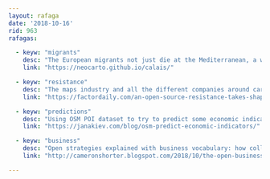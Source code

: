 ```yaml
---
layout: rafaga
date: '2018-10-16'
rid: 963
rafagas:

  - keyw: "migrants"
    desc: "The European migrants not just die at the Mediterranean, a website that gathers names, date, and location of all deaths at Calais and surroundings"
    link: "https://neocarto.github.io/calais/"

  - keyw: "resistance"
    desc: "The maps industry and all the different companies around cartography are confronted by the volunteers' community that collaborates to generate Open Data"
    link: "https://factordaily.com/an-open-source-resistance-takes-shape-as-tech-giants-race-to-map-the-world/"

  - keyw: "predictions"
    desc: "Using OSM POI dataset to try to predict some economic indicators trying to find a correlation between the main index, scripts available at Github"
    link: "https://janakiev.com/blog/osm-predict-economic-indicators/"

  - keyw: "business"
    desc: "Open strategies explained with business vocabulary: how collaboration levels on many Open Source projects are higher than traditional endeavors"
    link: "http://cameronshorter.blogspot.com/2018/10/the-open-business-business-case.html"

---
```

